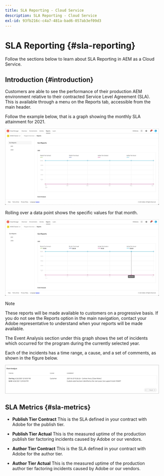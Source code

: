 ```yaml
---
title: SLA Reporting - Cloud Service
description: SLA Reporting - Cloud Service
exl-id: 93fb216c-c4a7-481a-bad6-057ab3ef09d3
---
```

# SLA Reporting {#sla-reporting} 

Follow the sections below to learn about SLA Reporting in AEM as a Cloud Service.

## Introduction {#introduction}

Customers are able to see the performance of their production AEM environment relative to their contracted Service Level Agreement (SLA). This is available through a menu on the Reports tab, accessible from the main header. 

Follow the example below, that is a graph showing the monthly SLA attainment for 2021.

![](assets/sla-reporting-1.png)


Rolling over a data point shows the specific values for that month.

![](assets/sla-reporting-b.png)

>[!NOTE]
>These reports will be made available to customers on a progressive basis. If you do not see the Reports option in the main navigation, contact your Adobe representative to understand when your reports will be made available.

The Event Analysis section under this graph shows the set of incidents which occurred for the program during the currently selected year. 

Each of the incidents has a time range, a cause, and a set of comments, as shown in the figure below.

![](assets/sla-reporting-c.png)


## SLA Metrics {#sla-metrics}

* **Publish Tier Contract**
   This is the SLA defined in your contract with Adobe for the publish tier.

* **Publish Tier Actual** 
   This is the measured uptime of the production publish tier factoring incidents caused by Adobe or our vendors.

* **Author Tier Contract**
   This is the SLA defined in your contract with Adobe for the author tier.

* **Author Tier Actual** 
   This is the measured uptime of the production author tier factoring incidents caused by Adobe or our vendors.

